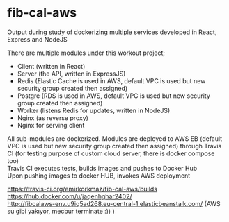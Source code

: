# fib-cal-aws
Output during study of dockerizing multiple services developed in React, Express and NodeJS

There are multiple modules under this workout project;  
* Client (written in React)  
* Server (the API, written in ExpressJS)  
* Redis  (Elastic Cache is used in AWS, default VPC is used but new security group created then assigned)
* Postgre (RDS is used in AWS, default VPC is used but new security group created then assigned)
* Worker (listens Redis for updates, written in NodeJS)  
* Nginx (as reverse proxy)  
* Nginx for serving client  

All sub-modules are dockerized.
Modules are deployed to AWS EB (default VPC is used but new security group created then assigned) through Travis CI  (for testing purpose of custom cloud server, there is docker compose too)  
Travis CI executes tests, builds images and pushes to Docker Hub  
Upon pushing images to docker HUB, invokes AWS deployment  

https://travis-ci.org/emirkorkmaz/fib-cal-aws/builds  
https://hub.docker.com/u/jaqenhghar2402/  
http://fibcalaws-env.u9iq5ad268.eu-central-1.elasticbeanstalk.com/  (AWS su gibi yakıyor, mecbur terminate :)) )
